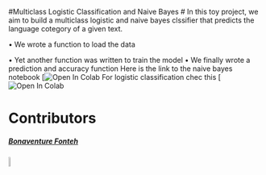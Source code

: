 #Multiclass Logistic  Classification and Naive Bayes #
In this toy project, we aim to build a multiclass logistic and naive bayes clssifier that predicts the language cotegory of a given text.

• We wrote a function to load the data

• Yet another function was written to train the model
• We finally wrote a prediction and accuracy function
Here is the link to the naive bayes notebook
[![Open In Colab](https://colab.research.google.com/drive/1VN_s9g8EvytZRhcGSD-93Mxl4RsaJvwH?usp=sharing)
For logistic classification chec this
[![Open In Colab](https://colab.research.google.com/drive/1rELOKvOo8Tthu1qCyf4APetfIT1mAFKy?usp=sharing)

# Contributors #
<div>
    <h5> <a href='https://github.com/BFonteh'> Bonaventure Fonteh </a> </h5> <img src="figures/fonteh.png" height= 7% width= 7%>
    
</div> 

